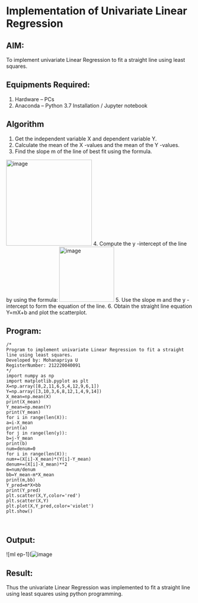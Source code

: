 # Implementation of Univariate Linear Regression
## AIM:
To implement univariate Linear Regression to fit a straight line using least squares.

## Equipments Required:
1. Hardware – PCs
2. Anaconda – Python 3.7 Installation / Jupyter notebook

## Algorithm
1. Get the independent variable X and dependent variable Y.
2. Calculate the mean of the X -values and the mean of the Y -values.
3. Find the slope m of the line of best fit using the formula. 
<img width="231" alt="image" src="https://user-images.githubusercontent.com/93026020/192078527-b3b5ee3e-992f-46c4-865b-3b7ce4ac54ad.png">
4. Compute the y -intercept of the line by using the formula:
<img width="148" alt="image" src="https://user-images.githubusercontent.com/93026020/192078545-79d70b90-7e9d-4b85-9f8b-9d7548a4c5a4.png">
5. Use the slope m and the y -intercept to form the equation of the line.
6. Obtain the straight line equation Y=mX+b and plot the scatterplot.

## Program:
```
/*
Program to implement univariate Linear Regression to fit a straight line using least squares.
Developed by: Mohanapriya U
RegisterNumber: 212220040091
*/
import numpy as np
import matplotlib.pyplot as plt
X=np.array([8,2,11,6,5,4,12,9,6,1])
Y=np.array([3,10,3,6,8,12,1,4,9,14])
X_mean=np.mean(X)
print(X_mean)
Y_mean=np.mean(Y)
print(Y_mean)
for i in range(len(X)):
a=i-X_mean
print(a)
for j in range(len(y)):
b=j-Y_mean
print(b)
num=denum=0
for i in range(len(X)):
num+=(X[i]-X_mean)*(Y[i]-Y_mean)
denum+=(X[i]-X_mean)**2
m=num/denum
bb=Y_mean-m*X_mean
print(m,bb)
Y_pred=m*X+bb
print(Y_pred)
plt.scatter(X,Y,color='red')
plt.scatter(X,Y)
plt.plot(X,Y_pred,color='violet')
plt.show()



```

## Output:
![ml ep-1](![image](https://user-images.githubusercontent.com/113583090/227874287-a97291f9-815d-4c1f-89b3-b018aca4e70d.png)



## Result:
Thus the univariate Linear Regression was implemented to fit a straight line using least squares using python programming.
